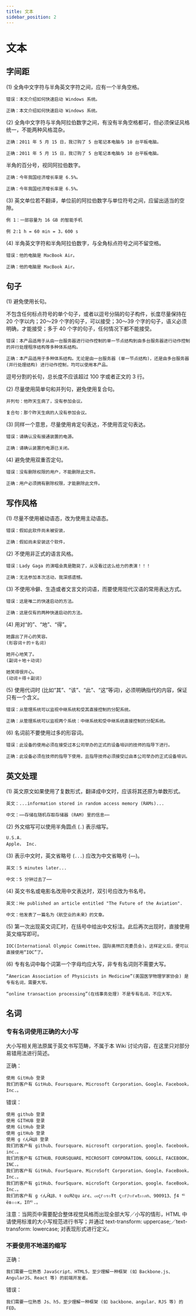 ```yaml
---
title: 文本
sidebar_position: 2
---
```


# 文本

## 字间距

(1) 全角中文字符与半角英文字符之间，应有一个半角空格。

```text
错误：本文介绍如何快速启动 Windows 系统。

正确：本文介绍如何快速启动 Windows 系统。
```

(2) 全角中文字符与半角阿拉伯数字之间，有没有半角空格都可，但必须保证风格统一，不能两种风格混杂。

```text
正确：2011 年 5 月 15 日，我订购了 5 台笔记本电脑与 10 台平板电脑。

正确：2011 年 5 月 15 日，我订购了 5 台笔记本电脑与 10 台平板电脑。
```

半角的百分号，视同阿拉伯数字。

```text
正确：今年我国经济增长率是 6.5%。

正确：今年我国经济增长率是 6.5%。
```

(3) 英文单位若不翻译，单位前的阿拉伯数字与单位符号之间，应留出适当的空隙。

```text
例 1：一部容量为 16 GB 的智能手机

例 2:1 h = 60 min = 3，600 s
```

(4) 半角英文字符和半角阿拉伯数字，与全角标点符号之间不留空格。

```text
错误：他的电脑是 MacBook Air。

正确：他的电脑是 MacBook Air。
```

## 句子

(1) 避免使用长句。

不包含任何标点符号的单个句子，或者以逗号分隔的句子构件，长度尽量保持在 20 个字以内；20～29 个字的句子，可以接受；30～39 个字的句子，语义必须明确，才能接受；多于 40 个字的句子，任何情况下都不能接受。

```text
错误：本产品适用于从由一台服务器进行动作控制的单一节点结构到由多台服务器进行动作控制的并行处理程序结构等多种体系结构。

正确：本产品适用于多种体系结构。无论是由一台服务器 (单一节点结构)，还是由多台服务器 (并行处理结构) 进行动作控制，均可以使用本产品。
```

逗号分割的长句，总长度不应该超过 100 字或者正文的 3 行。

(2) 尽量使用简单句和并列句，避免使用复合句。

```text
并列句：他昨天生病了，没有参加会议。

复合句：那个昨天生病的人没有参加会议。
```

(3) 同样一个意思，尽量使用肯定句表达，不使用否定句表达。

```text
错误：请确认没有接通装置的电源。

正确：请确认装置的电源已关闭。
```

(4) 避免使用双重否定句。

```text
错误：没有删除权限的用户，不能删除此文件。

正确：用户必须拥有删除权限，才能删除此文件。
```

## 写作风格

(1) 尽量不使用被动语态，改为使用主动语态。

```text
错误：假如此软件尚未被安装，

正确：假如尚未安装这个软件，
```

(2) 不使用非正式的语言风格。

```text
错误：Lady Gaga 的演唱会真是酷毙了，从没看过这么给力的表演！！！

正确：无法参加本次活动，我深感遗憾。
```

(3) 不使用冷僻、生造或者文言文的词语，而要使用现代汉语的常用表达方式。

```text
错误：这是唯二的快速启动的方法。

正确：这是仅有的两种快速启动的方法。
```

(4) 用对“的”、“地”、“得”。

```text
她露出了开心的笑容。
(形容词＋的＋名词)

她开心地笑了。
(副词＋地＋动词)

她笑得很开心。
(动词＋得＋副词)
```

(5) 使用代词时 (比如“其”、“该”、“此”、“这”等词)，必须明确指代的内容，保证只有一个含义。

```text
错误：从管理系统可以监视中继系统和受其直接控制的分配系统。

正确：从管理系统可以监视两个系统：中继系统和受中继系统直接控制的分配系统。
```

(6) 名词前不要使用过多的形容词。

```text
错误：此设备的使用必须在接受过本公司举办的正式的设备培训的技师的指导下进行。

正确：此设备必须在技师的指导下使用，且指导技师必须接受过由本公司举办的正式设备培训。
```

## 英文处理

(1) 英文原文如果使用了复数形式，翻译成中文时，应该将其还原为单数形式。

```text
英文：...information stored in random access memory (RAMs)...

中文：⋯⋯存储在随机存取存储器 (RAM) 里的信息⋯⋯
```

(2) 外文缩写可以使用半角圆点 (`.`) 表示缩写。

```text
U.S.A.
Apple， Inc.
```

(3) 表示中文时，英文省略号 (`...`) 应改为中文省略号 (`⋯⋯`)。

```text
英文：5 minutes later...

中文：5 分钟过去了⋯⋯
```

(4) 英文书名或电影名改用中文表达时，双引号应改为书名号。

```text
英文：He published an article entitled "The Future of the Aviation".

中文：他发表了一篇名为《航空业的未来》的文章。
```

(5) 第一次出现英文词汇时，在括号中给出中文标注。此后再次出现时，直接使用英文缩写即可。

```text
IOC(International Olympic Committee，国际奥林匹克委员会)。这样定义后，便可以直接使用“IOC”了。
```

(6) 专有名词中每个词第一个字母均应大写，非专有名词则不需要大写。

```text
“American Association of Physicists in Medicine”(美国医学物理学家协会) 是专有名词，需要大写。

“online transaction processing”(在线事务处理) 不是专有名词，不应大写。
```

## 名词

### 专有名词使用正确的大小写

大小写相关用法原属于英文书写范畴，不属于本 Wiki 讨论内容，在这里只对部分易错用法进行简述。

正确：

```text
使用 GitHub 登录
我们的客户有 GitHub、Foursquare、Microsoft Corporation、Google、Facebook，Inc.。
```

错误：

```text
使用 github 登录
使用 GITHUB 登录
使用 GitHub 登录
使用 gitHub 登录
使用 g ｲんĤЦ8 登录
我们的客户有 github、foursquare、microsoft corporation、google、facebook，inc.。
我们的客户有 GITHUB、FOURSQUARE、MICROSOFT CORPORATION、GOOGLE、FACEBOOK，INC.。
我们的客户有 GitHub、FourSquare、MicroSoft Corporation、Google、FaceBook，Inc.。
我们的客户有 gitHub、fourSquare、microSoft Corporation、google、faceBook，Inc.。
我们的客户有 g ｲんĤЦ8、ｷ ouЯƧqu ﾑгє、๓เςг๏ร๏Ŧt ς๏гק๏гคtเ๏ภn、900913、ƒ4 ᄃëв๏๏к，IПᄃ.。
```

注意：当网页中需要配合整体视觉风格而出现全部大写／小写的情形，HTML 中请使用标淮的大小写规范进行书写；并通过 text-transform: uppercase;／text-transform: lowercase; 对表现形式进行定义。

### 不要使用不地道的缩写

正确：

```text
我们需要一位熟悉 JavaScript、HTML5，至少理解一种框架 (如 Backbone.js、AngularJS、React 等) 的前端开发者。
```

错误：

```text
我们需要一位熟悉 Js、h5，至少理解一种框架 (如 backbone、angular、RJS 等) 的 FED。
```
